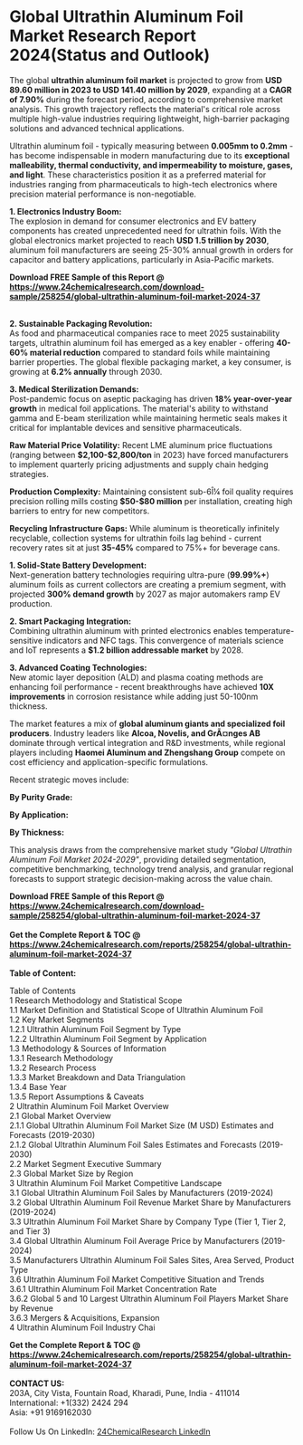 <h1>Global Ultrathin Aluminum Foil Market Research Report 2024(Status and Outlook)</h1><p>The global <strong>ultrathin aluminum foil market</strong> is projected to grow from <strong>USD 89.60 million in 2023 to USD 141.40 million by 2029</strong>, expanding at a <strong>CAGR of 7.90%</strong> during the forecast period, according to comprehensive market analysis. This growth trajectory reflects the material's critical role across multiple high-value industries requiring lightweight, high-barrier packaging solutions and advanced technical applications.</p><p>Ultrathin aluminum foil - typically measuring between <strong>0.005mm to 0.2mm</strong> - has become indispensable in modern manufacturing due to its <strong>exceptional malleability, thermal conductivity, and impermeability to moisture, gases, and light</strong>. These characteristics position it as a preferred material for industries ranging from pharmaceuticals to high-tech electronics where precision material performance is non-negotiable.</p><p><strong>1. Electronics Industry Boom:</strong><br>
The explosion in demand for consumer electronics and EV battery components has created unprecedented need for ultrathin foils. With the global electronics market projected to reach <strong>USD 1.5 trillion by 2030</strong>, aluminum foil manufacturers are seeing 25-30% annual growth in orders for capacitor and battery applications, particularly in Asia-Pacific markets.</p><div><b>Download FREE Sample of this Report @ 
            <a href="https://www.24chemicalresearch.com/download-sample/258254/global-ultrathin-aluminum-foil-market-2024-37">
            https://www.24chemicalresearch.com/download-sample/258254/global-ultrathin-aluminum-foil-market-2024-37</a></b></div><br><p><strong>2. Sustainable Packaging Revolution:</strong><br>
As food and pharmaceutical companies race to meet 2025 sustainability targets, ultrathin aluminum foil has emerged as a key enabler - offering <strong>40-60% material reduction</strong> compared to standard foils while maintaining barrier properties. The global flexible packaging market, a key consumer, is growing at <strong>6.2% annually</strong> through 2030.</p><p><strong>3. Medical Sterilization Demands:</strong><br>
Post-pandemic focus on aseptic packaging has driven <strong>18% year-over-year growth</strong> in medical foil applications. The material's ability to withstand gamma and E-beam sterilization while maintaining hermetic seals makes it critical for implantable devices and sensitive pharmaceuticals.</p><p><strong>Raw Material Price Volatility:</strong> Recent LME aluminum price fluctuations (ranging between <strong>$2,100-$2,800/ton</strong> in 2023) have forced manufacturers to implement quarterly pricing adjustments and supply chain hedging strategies.</p><p><strong>Production Complexity:</strong> Maintaining consistent sub-6Î¼ foil quality requires precision rolling mills costing <strong>$50-$80 million</strong> per installation, creating high barriers to entry for new competitors.</p><p><strong>Recycling Infrastructure Gaps:</strong> While aluminum is theoretically infinitely recyclable, collection systems for ultrathin foils lag behind - current recovery rates sit at just <strong>35-45%</strong> compared to 75%+ for beverage cans.</p><p><strong>1. Solid-State Battery Development:</strong><br>
Next-generation battery technologies requiring ultra-pure (<strong>99.99%+</strong>) aluminum foils as current collectors are creating a premium segment, with projected <strong>300% demand growth</strong> by 2027 as major automakers ramp EV production.</p><p><strong>2. Smart Packaging Integration:</strong><br>
Combining ultrathin aluminum with printed electronics enables temperature-sensitive indicators and NFC tags. This convergence of materials science and IoT represents a <strong>$1.2 billion addressable market</strong> by 2028.</p><p><strong>3. Advanced Coating Technologies:</strong><br>
New atomic layer deposition (ALD) and plasma coating methods are enhancing foil performance - recent breakthroughs have achieved <strong>10X improvements</strong> in corrosion resistance while adding just 50-100nm thickness.</p><p>The market features a mix of <strong>global aluminum giants and specialized foil producers</strong>. Industry leaders like <strong>Alcoa, Novelis, and GrÃ¤nges AB</strong> dominate through vertical integration and R&amp;D investments, while regional players including <strong>Haomei Aluminum and Zhengshang Group</strong> compete on cost efficiency and application-specific formulations.</p><p>Recent strategic moves include:</p><p><strong>By Purity Grade:</strong></p><p><strong>By Application:</strong></p><p><strong>By Thickness:</strong></p><p>This analysis draws from the comprehensive market study <em>"Global Ultrathin Aluminum Foil Market 2024-2029"</em>, providing detailed segmentation, competitive benchmarking, technology trend analysis, and granular regional forecasts to support strategic decision-making across the value chain.</p><div><b>Download FREE Sample of this Report @ 
            <a href="https://www.24chemicalresearch.com/download-sample/258254/global-ultrathin-aluminum-foil-market-2024-37">
            https://www.24chemicalresearch.com/download-sample/258254/global-ultrathin-aluminum-foil-market-2024-37</a></b></div><br><div><b>Get the Complete Report & TOC @ 
            <a href="https://www.24chemicalresearch.com/reports/258254/global-ultrathin-aluminum-foil-market-2024-37">
            https://www.24chemicalresearch.com/reports/258254/global-ultrathin-aluminum-foil-market-2024-37</a></b></div><br>
            <b>Table of Content:</b><p>Table of Contents<br />
1 Research Methodology and Statistical Scope<br />
1.1 Market Definition and Statistical Scope of Ultrathin Aluminum Foil<br />
1.2 Key Market Segments<br />
1.2.1 Ultrathin Aluminum Foil Segment by Type<br />
1.2.2 Ultrathin Aluminum Foil Segment by Application<br />
1.3 Methodology & Sources of Information<br />
1.3.1 Research Methodology<br />
1.3.2 Research Process<br />
1.3.3 Market Breakdown and Data Triangulation<br />
1.3.4 Base Year<br />
1.3.5 Report Assumptions & Caveats<br />
2 Ultrathin Aluminum Foil Market Overview<br />
2.1 Global Market Overview<br />
2.1.1 Global Ultrathin Aluminum Foil Market Size (M USD) Estimates and Forecasts (2019-2030)<br />
2.1.2 Global Ultrathin Aluminum Foil Sales Estimates and Forecasts (2019-2030)<br />
2.2 Market Segment Executive Summary<br />
2.3 Global Market Size by Region<br />
3 Ultrathin Aluminum Foil Market Competitive Landscape<br />
3.1 Global Ultrathin Aluminum Foil Sales by Manufacturers (2019-2024)<br />
3.2 Global Ultrathin Aluminum Foil Revenue Market Share by Manufacturers (2019-2024)<br />
3.3 Ultrathin Aluminum Foil Market Share by Company Type (Tier 1, Tier 2, and Tier 3)<br />
3.4 Global Ultrathin Aluminum Foil Average Price by Manufacturers (2019-2024)<br />
3.5 Manufacturers Ultrathin Aluminum Foil Sales Sites, Area Served, Product Type<br />
3.6 Ultrathin Aluminum Foil Market Competitive Situation and Trends<br />
3.6.1 Ultrathin Aluminum Foil Market Concentration Rate<br />
3.6.2 Global 5 and 10 Largest Ultrathin Aluminum Foil Players Market Share by Revenue<br />
3.6.3 Mergers & Acquisitions, Expansion<br />
4 Ultrathin Aluminum Foil Industry Chai</p><div><b>Get the Complete Report & TOC @ 
            <a href="https://www.24chemicalresearch.com/reports/258254/global-ultrathin-aluminum-foil-market-2024-37">
            https://www.24chemicalresearch.com/reports/258254/global-ultrathin-aluminum-foil-market-2024-37</a></b></div><br><b>CONTACT US:</b><br>
            203A, City Vista, Fountain Road, Kharadi, Pune, India - 411014<br>
            International: +1(332) 2424 294<br>
            Asia: +91 9169162030 <br><br>
            Follow Us On LinkedIn: <a href="https://www.linkedin.com/company/24chemicalresearch/">24ChemicalResearch LinkedIn</a>